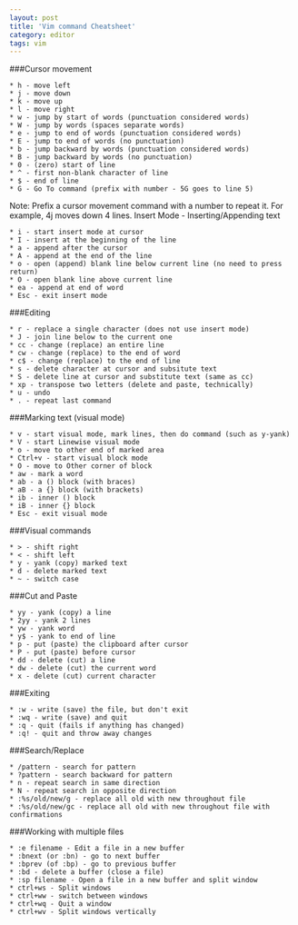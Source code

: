 ```yaml
---
layout: post
title: 'Vim command Cheatsheet'
category: editor
tags: vim 
---
```


###Cursor movement

    * h - move left
    * j - move down
    * k - move up
    * l - move right
    * w - jump by start of words (punctuation considered words)
    * W - jump by words (spaces separate words)
    * e - jump to end of words (punctuation considered words)
    * E - jump to end of words (no punctuation)
    * b - jump backward by words (punctuation considered words)
    * B - jump backward by words (no punctuation)
    * 0 - (zero) start of line
    * ^ - first non-blank character of line
    * $ - end of line
    * G - Go To command (prefix with number - 5G goes to line 5)

Note: Prefix a cursor movement command with a number to repeat it. For example, 4j moves down 4 lines.
Insert Mode - Inserting/Appending text

    * i - start insert mode at cursor
    * I - insert at the beginning of the line
    * a - append after the cursor
    * A - append at the end of the line
    * o - open (append) blank line below current line (no need to press return)
    * O - open blank line above current line
    * ea - append at end of word
    * Esc - exit insert mode

###Editing

    * r - replace a single character (does not use insert mode)
    * J - join line below to the current one
    * cc - change (replace) an entire line
    * cw - change (replace) to the end of word
    * c$ - change (replace) to the end of line
    * s - delete character at cursor and subsitute text
    * S - delete line at cursor and substitute text (same as cc)
    * xp - transpose two letters (delete and paste, technically)
    * u - undo
    * . - repeat last command

###Marking text (visual mode)

    * v - start visual mode, mark lines, then do command (such as y-yank)
    * V - start Linewise visual mode
    * o - move to other end of marked area
    * Ctrl+v - start visual block mode
    * O - move to Other corner of block
    * aw - mark a word
    * ab - a () block (with braces)
    * aB - a {} block (with brackets)
    * ib - inner () block
    * iB - inner {} block
    * Esc - exit visual mode

###Visual commands

    * > - shift right
    * < - shift left
    * y - yank (copy) marked text
    * d - delete marked text
    * ~ - switch case

###Cut and Paste

    * yy - yank (copy) a line
    * 2yy - yank 2 lines
    * yw - yank word
    * y$ - yank to end of line
    * p - put (paste) the clipboard after cursor
    * P - put (paste) before cursor
    * dd - delete (cut) a line
    * dw - delete (cut) the current word
    * x - delete (cut) current character

###Exiting

    * :w - write (save) the file, but don't exit
    * :wq - write (save) and quit
    * :q - quit (fails if anything has changed)
    * :q! - quit and throw away changes

###Search/Replace

    * /pattern - search for pattern
    * ?pattern - search backward for pattern
    * n - repeat search in same direction
    * N - repeat search in opposite direction
    * :%s/old/new/g - replace all old with new throughout file
    * :%s/old/new/gc - replace all old with new throughout file with confirmations

###Working with multiple files

    * :e filename - Edit a file in a new buffer
    * :bnext (or :bn) - go to next buffer
    * :bprev (of :bp) - go to previous buffer
    * :bd - delete a buffer (close a file)
    * :sp filename - Open a file in a new buffer and split window
    * ctrl+ws - Split windows
    * ctrl+ww - switch between windows
    * ctrl+wq - Quit a window
    * ctrl+wv - Split windows vertically
